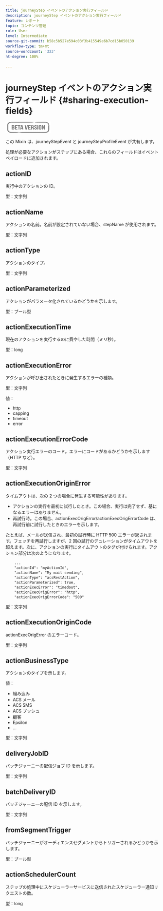 ```yaml
---
title: journeyStep イベントのアクション実行フィールド
description: journeyStep イベントのアクション実行フィールド
feature: レポート
topic: コンテンツ管理
role: User
level: Intermediate
source-git-commit: b58c5b527e594c03f3b415549e6b7cd15b050139
workflow-type: tm+mt
source-wordcount: '323'
ht-degree: 100%

---
```


# journeyStep イベントのアクション実行フィールド {#sharing-execution-fields}

![](../assets/do-not-localize/badge.png)

この Mixin は、journeyStepEvent と journeyStepProfileEvent が共有します。

処理が必要なアクションがステップにある場合、これらのフィールドはイベントペイロードに追加されます。

## actionID

実行中のアクションの ID。

型：文字列

## actionName

アクションの名前。名前が設定されていない場合、stepName が使用されます。

型：文字列

## actionType

アクションのタイプ。

型：文字列

## actionParameterized

アクションがパラメータ化されているかどうかを示します。

型：ブール型

## actionExecutionTime

現在のアクションを実行するのに費やした時間（ミリ秒）。

型：long

## actionExecutionError

アクションが呼び出されたときに発生するエラーの種類。

型：文字列

値：
* http
* capping
* timeout
* error

## actionExecutionErrorCode

アクション実行エラーのコード。エラーにコードがあるかどうかを示します（HTTP など）。

型：文字列

## actionExecutionOriginError

タイムアウトは、次の 2 つの場合に発生する可能性があります。

* アクションの実行を最初に試行したとき。この場合、実行は完了せず、基になるエラーはありません。
* 再試行時。この場合、actionExecOrigError/actionExecOrigErrorCode は、再試行前に試行したときのエラーを示します。

たとえば、メールが送信され、最初の試行時に HTTP 500 エラーが返されます。フェッチを再試行しますが、2 回の試行のデュレーションがタイムアウトを超えます。次に、アクションの実行にタイムアウトのタグが付けられます。アクション部分は次のようになります。

```
    ...
    "actionId": "myActionId",
    "actionName": "My mail sending",
    "actionType": "acsRestAction",
    "actionParameterized": true,
    "actionExecError": "timedout",
    "actionExecOrigError": "http",
    "actionExecOrigErrorCode": "500"
```

型：文字列

## actionExecutionOriginCode

actionExecOrigError のエラーコード。

型：文字列

## actionBusinessType

アクションのタイプを示します。

値：

* 組み込み
* ACS メール
* ACS SMS
* ACS プッシュ
* 顧客
* Epsilon
* ...

型：文字列

## deliveryJobID

バッチジャーニーの配信ジョブ ID を示します。

型：文字列

## batchDeliveryID

バッチジャーニーの配信 ID を示します。

型：文字列

## fromSegmentTrigger

バッチジャーニーがオーディエンスセグメントからトリガーされるかどうかを示します。

型：ブール型

## actionSchedulerCount

ステップの処理中にスケジューラーサービスに送信されたスケジューラー通知リクエストの数。

型：long
